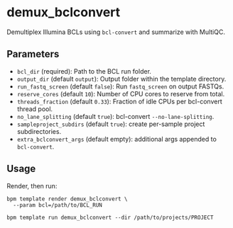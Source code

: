 # demux_bclconvert

Demultiplex Illumina BCLs using `bcl-convert` and summarize with MultiQC.

## Parameters
- `bcl_dir` (required): Path to the BCL run folder.
- `output_dir` (default `output`): Output folder within the template directory.
- `run_fastq_screen` (default `false`): Run `fastq_screen` on output FASTQs.
- `reserve_cores` (default `10`): Number of CPU cores to reserve from total.
- `threads_fraction` (default `0.33`): Fraction of idle CPUs per bcl-convert thread pool.
- `no_lane_splitting` (default `true`): bcl-convert `--no-lane-splitting`.
- `sampleproject_subdirs` (default `true`): create per-sample project subdirectories.
- `extra_bclconvert_args` (default empty): additional args appended to `bcl-convert`.

## Usage
Render, then run:

```
bpm template render demux_bclconvert \
  --param bcl=/path/to/BCL_RUN

bpm template run demux_bclconvert --dir /path/to/projects/PROJECT
```
